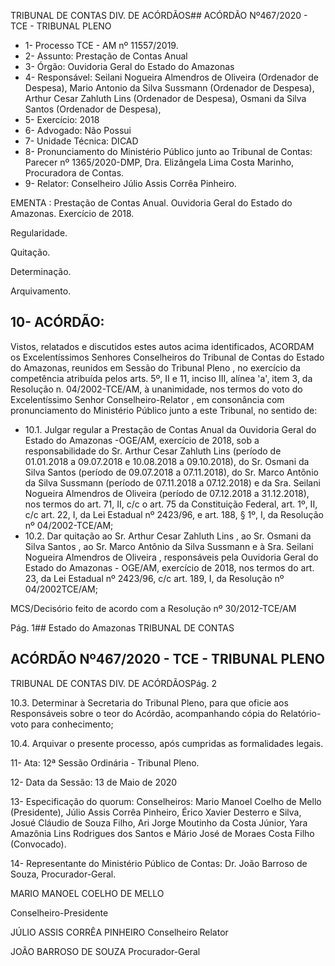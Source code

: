 TRIBUNAL DE CONTAS DIV. DE ACÓRDÃOS## ACÓRDÃO Nº467/2020 - TCE - TRIBUNAL PLENO

- 1- Processo TCE - AM nº 11557/2019.
- 2- Assunto: Prestação de Contas Anual
- 3- Órgão: Ouvidoria Geral do Estado do Amazonas
- 4- Responsável: Seilani Nogueira Almendros de Oliveira (Ordenador de Despesa), Mario Antonio  da  Silva  Sussmann  (Ordenador  de  Despesa),  Arthur  Cesar  Zahluth  Lins (Ordenador de Despesa), Osmani da Silva Santos (Ordenador de Despesa),
- 5- Exercício: 2018
- 6- Advogado: Não Possui
- 7- Unidade Técnica: DICAD
- 8- Pronunciamento  do  Ministério  Público  junto  ao  Tribunal  de  Contas: Parecer  nº 1365/2020-DMP, Dra. Elizângela Lima Costa Marinho, Procuradora de Contas.
- 9- Relator: Conselheiro Júlio Assis Corrêa Pinheiro.

EMENTA : Prestação  de  Contas  Anual.  Ouvidoria Geral do Estado do Amazonas. Exercício de 2018.

Regularidade.

Quitação.

Determinação.

Arquivamento.

## 10-  ACÓRDÃO:

Vistos, relatados e discutidos estes autos acima identificados, ACORDAM os Excelentíssimos Senhores Conselheiros do Tribunal de Contas do Estado do Amazonas, reunidos em Sessão do Tribunal Pleno , no exercício da competência atribuída pelos arts. 5º, II e 11, inciso III, alínea 'a', item 3, da Resolução n. 04/2002-TCE/AM, à unanimidade, nos termos do voto do Excelentíssimo Senhor Conselheiro-Relator , em consonância com pronunciamento do Ministério Público junto a este Tribunal, no sentido de:

- 10.1. Julgar  regular a  Prestação  de  Contas  Anual  da  Ouvidoria  Geral  do Estado do Amazonas -OGE/AM, exercício de 2018, sob a responsabilidade  do  Sr. Arthur  Cesar  Zahluth  Lins (período  de 01.01.2018 a 09.07.2018 e 10.08.2018 a 09.10.2018), do Sr. Osmani da Silva  Santos (período  de  09.07.2018  a  07.11.2018),  do  Sr. Marco Antônio da Silva Sussmann (período de 07.11.2018 a 07.12.2018) e da Sra. Seilani Nogueira Almendros de Oliveira (período de 07.12.2018 a  31.12.2018),  nos  termos  do  art.  71,  II,  c/c  o  art.  75  da  Constituição Federal, art. 1º, II, c/c art. 22, I, da Lei Estadual nº 2423/96, e art. 188, § 1º, I, da Resolução nº 04/2002-TCE/AM;
- 10.2. Dar quitação ao Sr. Arthur Cesar Zahluth Lins , ao Sr. Osmani da Silva Santos ,  ao  Sr. Marco Antônio da Silva Sussmann e  à  Sra. Seilani Nogueira Almendros de Oliveira , responsáveis pela Ouvidoria Geral do Estado do Amazonas - OGE/AM, exercício de 2018, nos termos do art. 23, da Lei Estadual nº 2423/96, c/c art. 189, I, da Resolução nº 04/2002TCE/AM;

MCS/Decisório feito de acordo com a Resolução nº 30/2012-TCE/AM

Pág. 1## Estado do Amazonas TRIBUNAL DE CONTAS

## ACÓRDÃO Nº467/2020 - TCE - TRIBUNAL PLENO

TRIBUNAL DE CONTAS DIV. DE ACÓRDÃOSPág. 2

10.3. Determinar à Secretaria do  Tribunal  Pleno,  para  que  oficie aos Responsáveis  sobre  o  teor  do  Acórdão,  acompanhando  cópia  do Relatório-voto para conhecimento;

10.4. Arquivar o presente processo, após cumpridas as formalidades legais.

11-  Ata: 12ª Sessão Ordinária - Tribunal Pleno.

12-  Data da Sessão: 13 de Maio de 2020

13-  Especificação do quorum: Conselheiros: Mario Manoel Coelho de Mello (Presidente), Júlio Assis Corrêa Pinheiro, Érico Xavier Desterro e Silva, Josué Cláudio de Souza Filho, Ari Jorge Moutinho da Costa Júnior, Yara Amazônia Lins Rodrigues dos Santos e Mário José de Moraes Costa Filho (Convocado).

14-  Representante  do  Ministério  Público  de  Contas: Dr. João  Barroso  de  Souza, Procurador-Geral.

MARIO MANOEL COELHO DE MELLO

Conselheiro-Presidente

JÚLIO ASSIS CORRÊA PINHEIRO Conselheiro Relator

JOÃO BARROSO DE SOUZA Procurador-Geral